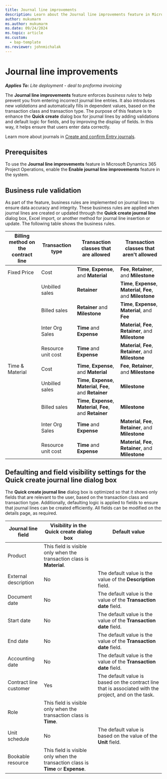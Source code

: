 ```yaml
---
title: Journal line improvements
description: Learn about the Journal line improvements feature in Microsoft Dynamics 365 Project Operations. This feature implements new business rules and validation to ensure accurate journal entries. It also adjusts field visibility in the Quick create journal line dialog box, based on the transaction class and type.
author: mukumarm
ms.author: mukumarm
ms.date: 09/24/2024
ms.topic: article
ms.custom: 
  - bap-template
ms.reviewer: johnmichalak
---
```

# Journal line improvements

_**Applies To:** Lite deployment - deal to proforma invoicing_

The **Journal line improvements** feature enforces *business rules* to help prevent you from entering incorrect journal line entries. It also introduces new *validations* and automatically fills in dependent values, based on the transaction class and transaction type. The purpose of this feature is to enhance the **Quick create** dialog box for journal lines by adding validations and default logic for fields, and by improving the display of fields. In this way, it helps ensure that users enter data correctly.

Learn more about journals in [Create and confirm Entry journals](create-confirm-entry-journals.md).

## Prerequisites

To use the **Journal line improvements** feature in Microsoft Dynamics 365 Project Operations, enable the **Enable journal line improvements** feature in the system.

## Business rule validation

As part of the feature, business rules are implemented on journal lines to ensure data accuracy and integrity. These business rules are applied when journal lines are created or updated through the **Quick create journal line** dialog box, Excel import, or another method for journal line insertion or update. The following table shows the business rules.

| Billing method on the contract line | Transaction type | Transaction classes that are allowed | Transaction classes that aren't allowed |
| --- | --- | --- | --- |
| Fixed Price | Cost | **Time**, **Expense**, and **Material** | **Fee**, **Retainer**, and **Milestone** |
| | Unbilled sales | **Retainer** | **Time**, **Expense**, **Material**, **Fee**, and **Milestone** |
| | Billed sales | **Retainer** and **Milestone** | **Time**, **Expense**, **Material**, and **Fee** |
| | Inter Org Sales | **Time** and **Expense** | **Material**, **Fee**, **Retainer**, and **Milestone** |
| | Resource unit cost | **Time** and **Expense** | **Material**, **Fee**, **Retainer**, and **Milestone** |
| Time & Material | Cost | **Time**, **Expense**, and **Material** | **Fee**, **Retainer**, and **Milestone** |
| | Unbilled sales | **Time**, **Expense**, **Material**, **Fee**, and **Retainer** | **Milestone** |
| | Billed sales | **Time**, **Expense**, **Material**, **Fee**, and **Retainer** | **Milestone** |
| | Inter Org Sales | **Time** and **Expense** | **Material**, **Fee**, **Retainer**, and **Milestone** |
| | Resource unit cost | **Time** and **Expense** | **Material**, **Fee**, **Retainer**, and **Milestone** |

## Defaulting and field visibility settings for the Quick create journal line dialog box

The **Quick create journal line** dialog box is optimized so that it shows only fields that are relevant to the user, based on the transaction class and transaction type. Additionally, defaulting logic is applied to fields to ensure that journal lines can be created efficiently. All fields can be modified on the details page, as required.

| Journal line field | Visibility in the Quick create dialog box | Default value |
| --- | --- | --- |
| Product | This field is visible only when the transaction class is **Material**. | |
| External description | No | The default value is the value of the **Description** field. |
| Document date | No | The default value is the value of the **Transaction date** field. |
| Start date | No | The default value is the value of the **Transaction date** field. |
| End date | No | The default value is the value of the **Transaction date** field. |
| Accounting date | No | The default value is the value of the **Transaction date** field. |
| Contract line customer | Yes | The default value is based on the contract line that is associated with the project, and on the task. |
| Role | This field is visible only when the transaction class is **Time**. | |
| Unit schedule | No | The default value is based on the value of the **Unit** field. |
| Bookable resource | This field is visible only when the transaction class is **Time** or **Expense**. | |
